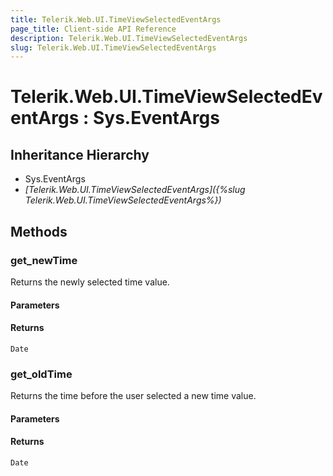 ```yaml
---
title: Telerik.Web.UI.TimeViewSelectedEventArgs
page_title: Client-side API Reference
description: Telerik.Web.UI.TimeViewSelectedEventArgs
slug: Telerik.Web.UI.TimeViewSelectedEventArgs
---
```


# Telerik.Web.UI.TimeViewSelectedEventArgs : Sys.EventArgs 

## Inheritance Hierarchy

* Sys.EventArgs
* *[Telerik.Web.UI.TimeViewSelectedEventArgs]({%slug Telerik.Web.UI.TimeViewSelectedEventArgs%})*


## Methods

###  get_newTime

Returns the newly selected time value.

#### Parameters

#### Returns

`Date` 

### get_oldTime

Returns the time before the user selected a new time value.

#### Parameters

#### Returns

`Date` 




